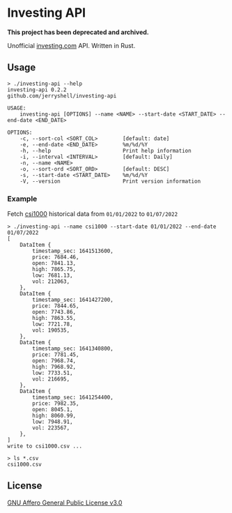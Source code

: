 # Investing API

**This project has been deprecated and archived.**

Unofficial [investing.com](https://www.investing.com/) API. Written in Rust.

## Usage

```
> ./investing-api --help
investing-api 0.2.2
github.com/jerryshell/investing-api

USAGE:
    investing-api [OPTIONS] --name <NAME> --start-date <START_DATE> --end-date <END_DATE>

OPTIONS:
    -c, --sort-col <SORT_COL>        [default: date]
    -e, --end-date <END_DATE>        %m/%d/%Y
    -h, --help                       Print help information
    -i, --interval <INTERVAL>        [default: Daily]
    -n, --name <NAME>                
    -o, --sort-ord <SORT_ORD>        [default: DESC]
    -s, --start-date <START_DATE>    %m/%d/%Y
    -V, --version                    Print version information
```

### Example

Fetch [csi1000](https://www.investing.com/indices/csi1000) historical data from `01/01/2022` to `01/07/2022`

```
> ./investing-api --name csi1000 --start-date 01/01/2022 --end-date 01/07/2022
[
    DataItem {
        timestamp_sec: 1641513600,
        price: 7684.46,
        open: 7841.13,
        high: 7865.75,
        low: 7681.13,
        vol: 212063,
    },
    DataItem {
        timestamp_sec: 1641427200,
        price: 7844.65,
        open: 7743.86,
        high: 7863.55,
        low: 7721.78,
        vol: 190535,
    },
    DataItem {
        timestamp_sec: 1641340800,
        price: 7781.45,
        open: 7968.74,
        high: 7968.92,
        low: 7733.51,
        vol: 216695,
    },
    DataItem {
        timestamp_sec: 1641254400,
        price: 7982.35,
        open: 8045.1,
        high: 8060.99,
        low: 7948.91,
        vol: 223567,
    },
]
write to csi1000.csv ...

> ls *.csv
csi1000.csv
```

## License

[GNU Affero General Public License v3.0](https://choosealicense.com/licenses/agpl-3.0/)
